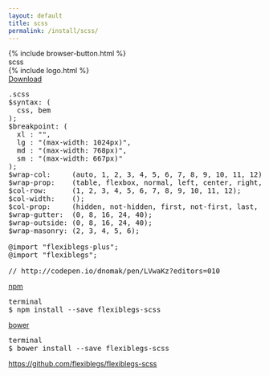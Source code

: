 ```yaml
---
layout: default
title: scss
permalink: /install/scss/
---
```


<div class="dn-browser">
  <div class="dn-browser-header">
    {% include browser-button.html %}
    <div class="dn-style--title"><span>scss</span></div>
    {% include logo.html %}
  </div>
  <div class="dn-browser-body">
    <div class="dn-browser-body__pre">
      <!-- Download the file and add the project as follows. -->
      <!-- Dosyayı indirin ve aşağıdaki gibi projenize ekleyin. -->
      <a class="dn-title" href="https://raw.githubusercontent.com/flexiblegs/flexiblegs-scss/master/flexiblegs.scss" download>Download</a>
      <pre><div class="dn-tag dn-tag--gray dn-tag--bottom">.scss</div><!--
        --><div class="comment">$syntax: (</div><!--
        --><div class="comment">  <span>css, bem</span></div><!--
        --><div class="comment">);</div><!--
        --><div class="comment">$breakpoint: (</div><!--
        --><div class="comment">  <span>xl : "",</span></div><!--
        --><div class="comment">  <span>lg : "(max-width: 1024px)",</span></div><!--
        --><div class="comment">  <span>md : "(max-width: 768px)",</span></div><!--
        --><div class="comment">  <span>sm : "(max-width: 667px)"</span></div><!--
        --><div class="comment">);</div><!--
        --><div class="comment">$wrap-col:     (<span>auto, 1, 2, 3, 4, 5, 6, 7, 8, 9, 10, 11, 12</span>);</div><!--
        --><div class="comment">$wrap-prop:    (<span>table, flexbox, normal, left, center, right, top, middle, bottom, between, around, baseline, reverse, not-reverse</span>);</div><!--
        --><div class="comment">$col-row:      (<span>1, 2, 3, 4, 5, 6, 7, 8, 9, 10, 11, 12</span>);</div><!--
        --><div class="comment">$col-width:    ();</div><!--
        --><div class="comment">$col-prop:     (<span>hidden, not-hidden, first, not-first, last, not-last</span>);</div><!--
        --><div class="comment">$wrap-gutter:  (<span>0, 8, 16, 24, 40</span>);</div><!--
        --><div class="comment">$wrap-outside: (<span>0, 8, 16, 24, 40</span>);</div><!--
        --><div class="comment">$wrap-masonry: (<span>2, 3, 4, 5, 6</span>);</div><br/><!--
        --><div class="comment">@import "flexiblegs-plus";</div><!--
        --><div class="comment">@import "<span>flexiblegs</span>";<br/><br/></div><!--
        --><div class="comment">// http://codepen.io/dnomak/pen/LVwaKz?editors=010</div><!--
      --></pre>
      <div class="dn-height-40"></div>
      <a class="dn-title" href="https://www.npmjs.com/package/flexiblegs-scss">npm</a>
      <pre><div class="dn-tag dn-tag--gray dn-tag--bottom">terminal</div><!--
        --><div class="comment">$ npm install --save <span>flexiblegs-scss</span></div><!--
      --></pre>
      <div class="dn-height-40"></div>
      <a class="dn-title" href="http://bower.io">bower</a>
      <pre><div class="dn-tag dn-tag--gray dn-tag--bottom">terminal</div><!--
        --><div class="comment">$ bower install --save <span>flexiblegs-scss</span></div><!--
      --></pre>
    </div>
    <div class="dn-height-40"></div>
    <div class="dn-browser-footer">
      <div class="wrap xl-gutter-24 xl-outside-24 xl-center xl-auto">
        <div class="col">
          <a href="https://github.com/flexiblegs/flexiblegs-scss" class="dn-button dn-button--link">https://github.com/flexiblegs/flexiblegs-scss</a>
        </div>
      </div>
    </div>
  </div>
</div>
